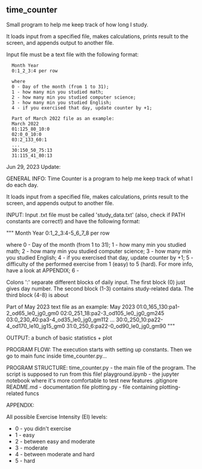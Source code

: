 ## time_counter

Small program to help me keep track of how long I study. 

It loads input from a specified file, makes calculations, prints result to the screen, and appends output to another file.

Input file must be a text file with the following format:

```
  Month Year
  0:1_2_3:4 per row

  where
  0 - Day of the month (from 1 to 31);
  1 - how many min you studied math;
  2 - how many min you studied computer science;
  3 - how many min you studied English;
  4 - if you exercised that day, update counter by +1;

  Part of March 2022 file as an example:
  March 2022
  01:125_80_10:0
  02:0_0_10:0
  03:2_133_60:1
  ...
  30:150_50_75:13
  31:115_41_80:13
```


Jun 29, 2023 Update:


GENERAL INFO:
Time Counter is a program to help me keep track of what I do each day. 

It loads input from a specified file, makes calculations, prints result to the screen, and appends output to another file.


INPUT:
Input .txt file must be called 'study_data.txt' (also, check if PATH constants are correct!) and have the following format:

"""
  Month Year
  0:1_2_3:4-5_6_7_8 per row

  where
  0 - Day of the month (from 1 to 31);
  1 - how many min you studied math;
  2 - how many min you studied computer science;
  3 - how many min you studied English;
  4 - if you exercised that day, update counter by +1;
  5 - difficulty of the performed exercise from 1 (easy) to 5 (hard). For more info, have a look at APPENDIX;
  6 -

  Colons ':' separate different blocks of daily input. The first block (0) just gives day number. The second block (1-3) contains study-related data. The third block (4-8) is about 

  Part of May 2023 text file as an example:
  May 2023
  01:0_165_130:pa1-2_od65_le0_jg0_gm0
  02:0_251_18:pa2-3_od105_le0_jg0_gm245
  03:0_230_40:pa3-4_od35_le0_jg0_gm112
  ...
  30:0_250_10:pa22-4_od170_le10_jg15_gm0
  31:0_250_6:pa22-0_od90_le0_jg0_gm90
"""


OUTPUT:
a bunch of basic statistics + plot


PROGRAM FLOW:
The execution starts with setting up constants. Then we go to main func inside time_counter.py... 


PROGRAM STRUCTURE:
time_counter.py - the main file of the program. The script is supposed to run from this file!
playground.ipynb - the jupyter notebook where it's more comfortable to test new features
.gitignore
README.md - documentation file
plotting.py - file containing plotting-related funcs


APPENDIX:

All possible Exercise Intensity (EI) levels:
- 0 - you didn't exercise
- 1 - easy
- 2 - between easy and moderate
- 3 - moderate
- 4 - between moderate and hard
- 5 - hard